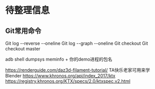 # 待整理信息

## Git常用命令
Git log --reverse --oneline
Git log --graph --oneline
Git checkout <commitid>
Git checkout master

adb shell dumpsys meminfo + 你的demo进程的包名

https://renderguide.com/daz3d-filament-tutorial/ TA快乐老家可用来学Blender
https://www.khronos.org/api/index_2017/ktx
https://registry.khronos.org/KTX/specs/2.0/ktxspec.v2.html